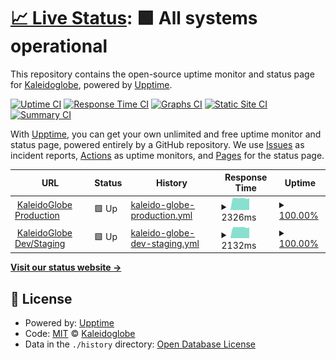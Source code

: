 # [📈 Live Status](https://ks-collab.github.io/upptime): <!--live status--> **🟩 All systems operational**

This repository contains the open-source uptime monitor and status page for [Kaleidoglobe](https://www.kaleidoglobe.com), powered by [Upptime](https://github.com/upptime/upptime).

[![Uptime CI](https://github.com/koj-co/upptime/workflows/Uptime%20CI/badge.svg)](https://github.com/koj-co/upptime/actions?query=workflow%3A%22Uptime+CI%22)
[![Response Time CI](https://github.com/koj-co/upptime/workflows/Response%20Time%20CI/badge.svg)](https://github.com/koj-co/upptime/actions?query=workflow%3A%22Response+Time+CI%22)
[![Graphs CI](https://github.com/koj-co/upptime/workflows/Graphs%20CI/badge.svg)](https://github.com/koj-co/upptime/actions?query=workflow%3A%22Graphs+CI%22)
[![Static Site CI](https://github.com/koj-co/upptime/workflows/Static%20Site%20CI/badge.svg)](https://github.com/koj-co/upptime/actions?query=workflow%3A%22Static+Site+CI%22)
[![Summary CI](https://github.com/koj-co/upptime/workflows/Summary%20CI/badge.svg)](https://github.com/koj-co/upptime/actions?query=workflow%3A%22Summary+CI%22)

With [Upptime](https://upptime.js.org), you can get your own unlimited and free uptime monitor and status page, powered entirely by a GitHub repository. We use [Issues](https://github.com/ks-collab/upptime/issues) as incident reports, [Actions](https://github.com/ks-collab/upptime/actions) as uptime monitors, and [Pages](https://ks-collab.github.io/upptime) for the status page.

<!--start: status pages-->
<!-- This summary is generated by Upptime (https://github.com/upptime/upptime) -->
<!-- Do not edit this manually, your changes will be overwritten -->
<!-- prettier-ignore -->
| URL | Status | History | Response Time | Uptime |
| --- | ------ | ------- | ------------- | ------ |
| <img alt="" src="https://favicons.githubusercontent.com/app.kaleidoglobe.com" height="13"> [KaleidoGlobe Production](https://app.kaleidoglobe.com/api/status) | 🟩 Up | [kaleido-globe-production.yml](https://github.com/ks-collab/upptime/commits/HEAD/history/kaleido-globe-production.yml) | <details><summary><img alt="Response time graph" src="./graphs/kaleido-globe-production/response-time-week.png" height="20"> 2326ms</summary><br><a href="https://ks-collab.github.io/upptime/history/kaleido-globe-production"><img alt="Response time 1649" src="https://img.shields.io/endpoint?url=https%3A%2F%2Fraw.githubusercontent.com%2Fks-collab%2Fupptime%2FHEAD%2Fapi%2Fkaleido-globe-production%2Fresponse-time.json"></a><br><a href="https://ks-collab.github.io/upptime/history/kaleido-globe-production"><img alt="24-hour response time 2384" src="https://img.shields.io/endpoint?url=https%3A%2F%2Fraw.githubusercontent.com%2Fks-collab%2Fupptime%2FHEAD%2Fapi%2Fkaleido-globe-production%2Fresponse-time-day.json"></a><br><a href="https://ks-collab.github.io/upptime/history/kaleido-globe-production"><img alt="7-day response time 2326" src="https://img.shields.io/endpoint?url=https%3A%2F%2Fraw.githubusercontent.com%2Fks-collab%2Fupptime%2FHEAD%2Fapi%2Fkaleido-globe-production%2Fresponse-time-week.json"></a><br><a href="https://ks-collab.github.io/upptime/history/kaleido-globe-production"><img alt="30-day response time 2070" src="https://img.shields.io/endpoint?url=https%3A%2F%2Fraw.githubusercontent.com%2Fks-collab%2Fupptime%2FHEAD%2Fapi%2Fkaleido-globe-production%2Fresponse-time-month.json"></a><br><a href="https://ks-collab.github.io/upptime/history/kaleido-globe-production"><img alt="1-year response time 1649" src="https://img.shields.io/endpoint?url=https%3A%2F%2Fraw.githubusercontent.com%2Fks-collab%2Fupptime%2FHEAD%2Fapi%2Fkaleido-globe-production%2Fresponse-time-year.json"></a></details> | <details><summary><a href="https://ks-collab.github.io/upptime/history/kaleido-globe-production">100.00%</a></summary><a href="https://ks-collab.github.io/upptime/history/kaleido-globe-production"><img alt="All-time uptime 99.91%" src="https://img.shields.io/endpoint?url=https%3A%2F%2Fraw.githubusercontent.com%2Fks-collab%2Fupptime%2FHEAD%2Fapi%2Fkaleido-globe-production%2Fuptime.json"></a><br><a href="https://ks-collab.github.io/upptime/history/kaleido-globe-production"><img alt="24-hour uptime 100.00%" src="https://img.shields.io/endpoint?url=https%3A%2F%2Fraw.githubusercontent.com%2Fks-collab%2Fupptime%2FHEAD%2Fapi%2Fkaleido-globe-production%2Fuptime-day.json"></a><br><a href="https://ks-collab.github.io/upptime/history/kaleido-globe-production"><img alt="7-day uptime 100.00%" src="https://img.shields.io/endpoint?url=https%3A%2F%2Fraw.githubusercontent.com%2Fks-collab%2Fupptime%2FHEAD%2Fapi%2Fkaleido-globe-production%2Fuptime-week.json"></a><br><a href="https://ks-collab.github.io/upptime/history/kaleido-globe-production"><img alt="30-day uptime 99.91%" src="https://img.shields.io/endpoint?url=https%3A%2F%2Fraw.githubusercontent.com%2Fks-collab%2Fupptime%2FHEAD%2Fapi%2Fkaleido-globe-production%2Fuptime-month.json"></a><br><a href="https://ks-collab.github.io/upptime/history/kaleido-globe-production"><img alt="1-year uptime 99.91%" src="https://img.shields.io/endpoint?url=https%3A%2F%2Fraw.githubusercontent.com%2Fks-collab%2Fupptime%2FHEAD%2Fapi%2Fkaleido-globe-production%2Fuptime-year.json"></a></details>
| <img alt="" src="https://favicons.githubusercontent.com/dev.kaleidoglobe.com" height="13"> [KaleidoGlobe Dev/Staging](https://dev.kaleidoglobe.com/api/status) | 🟩 Up | [kaleido-globe-dev-staging.yml](https://github.com/ks-collab/upptime/commits/HEAD/history/kaleido-globe-dev-staging.yml) | <details><summary><img alt="Response time graph" src="./graphs/kaleido-globe-dev-staging/response-time-week.png" height="20"> 2132ms</summary><br><a href="https://ks-collab.github.io/upptime/history/kaleido-globe-dev-staging"><img alt="Response time 1570" src="https://img.shields.io/endpoint?url=https%3A%2F%2Fraw.githubusercontent.com%2Fks-collab%2Fupptime%2FHEAD%2Fapi%2Fkaleido-globe-dev-staging%2Fresponse-time.json"></a><br><a href="https://ks-collab.github.io/upptime/history/kaleido-globe-dev-staging"><img alt="24-hour response time 2163" src="https://img.shields.io/endpoint?url=https%3A%2F%2Fraw.githubusercontent.com%2Fks-collab%2Fupptime%2FHEAD%2Fapi%2Fkaleido-globe-dev-staging%2Fresponse-time-day.json"></a><br><a href="https://ks-collab.github.io/upptime/history/kaleido-globe-dev-staging"><img alt="7-day response time 2132" src="https://img.shields.io/endpoint?url=https%3A%2F%2Fraw.githubusercontent.com%2Fks-collab%2Fupptime%2FHEAD%2Fapi%2Fkaleido-globe-dev-staging%2Fresponse-time-week.json"></a><br><a href="https://ks-collab.github.io/upptime/history/kaleido-globe-dev-staging"><img alt="30-day response time 1998" src="https://img.shields.io/endpoint?url=https%3A%2F%2Fraw.githubusercontent.com%2Fks-collab%2Fupptime%2FHEAD%2Fapi%2Fkaleido-globe-dev-staging%2Fresponse-time-month.json"></a><br><a href="https://ks-collab.github.io/upptime/history/kaleido-globe-dev-staging"><img alt="1-year response time 1570" src="https://img.shields.io/endpoint?url=https%3A%2F%2Fraw.githubusercontent.com%2Fks-collab%2Fupptime%2FHEAD%2Fapi%2Fkaleido-globe-dev-staging%2Fresponse-time-year.json"></a></details> | <details><summary><a href="https://ks-collab.github.io/upptime/history/kaleido-globe-dev-staging">100.00%</a></summary><a href="https://ks-collab.github.io/upptime/history/kaleido-globe-dev-staging"><img alt="All-time uptime 99.58%" src="https://img.shields.io/endpoint?url=https%3A%2F%2Fraw.githubusercontent.com%2Fks-collab%2Fupptime%2FHEAD%2Fapi%2Fkaleido-globe-dev-staging%2Fuptime.json"></a><br><a href="https://ks-collab.github.io/upptime/history/kaleido-globe-dev-staging"><img alt="24-hour uptime 100.00%" src="https://img.shields.io/endpoint?url=https%3A%2F%2Fraw.githubusercontent.com%2Fks-collab%2Fupptime%2FHEAD%2Fapi%2Fkaleido-globe-dev-staging%2Fuptime-day.json"></a><br><a href="https://ks-collab.github.io/upptime/history/kaleido-globe-dev-staging"><img alt="7-day uptime 100.00%" src="https://img.shields.io/endpoint?url=https%3A%2F%2Fraw.githubusercontent.com%2Fks-collab%2Fupptime%2FHEAD%2Fapi%2Fkaleido-globe-dev-staging%2Fuptime-week.json"></a><br><a href="https://ks-collab.github.io/upptime/history/kaleido-globe-dev-staging"><img alt="30-day uptime 97.15%" src="https://img.shields.io/endpoint?url=https%3A%2F%2Fraw.githubusercontent.com%2Fks-collab%2Fupptime%2FHEAD%2Fapi%2Fkaleido-globe-dev-staging%2Fuptime-month.json"></a><br><a href="https://ks-collab.github.io/upptime/history/kaleido-globe-dev-staging"><img alt="1-year uptime 99.58%" src="https://img.shields.io/endpoint?url=https%3A%2F%2Fraw.githubusercontent.com%2Fks-collab%2Fupptime%2FHEAD%2Fapi%2Fkaleido-globe-dev-staging%2Fuptime-year.json"></a></details>

<!--end: status pages-->

[**Visit our status website →**](https://ks-collab.github.io/upptime)

## 📄 License

- Powered by: [Upptime](https://github.com/upptime/upptime)
- Code: [MIT](./LICENSE) © [Kaleidoglobe](https://www.kaleidoglobe.com)
- Data in the `./history` directory: [Open Database License](https://opendatacommons.org/licenses/odbl/1-0/)
